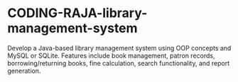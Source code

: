 # CODING-RAJA-library-management-system
Develop a Java-based library management system using OOP concepts and MySQL or SQLite. Features include book management, patron records, borrowing/returning books, fine calculation, search functionality, and report generation.
